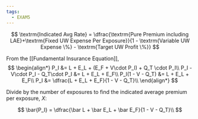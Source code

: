 ```yaml
---
tags:
  - EXAM5
---
```


$$
\textrm{Indicated Avg Rate} = \dfrac{\textrm{Pure Premium including LAE}+\textrm{Fixed UW Expense Per Exposure}}{1 - \textrm{Variable UW Expense \%} - \textrm{Target UW Profit \%}}
$$


From the [[Fundamental Insurance Equation]], 
$$
\begin{align*}
P_I &= L + E_L + (E_F + V\cdot P_I) + Q_T \cdot P_I\\
P_I - V\cdot P_I - Q_T\cdot P_I &= L + E_L + E_F\\
P_I(1 - V - Q_T) &= L + E_L + E_F\\ 
P_I &= \dfrac{L + E_L + E_F}{1 - V - Q_T}\\ 
\end{align*}
$$

Divide by the number of exposures to find the indicated average premium per exposure, $X$:

$$
\bar{P_I} = \dfrac{\bar L + \bar E_L + \bar E_F}{1 - V - Q_T}\\ 
$$

